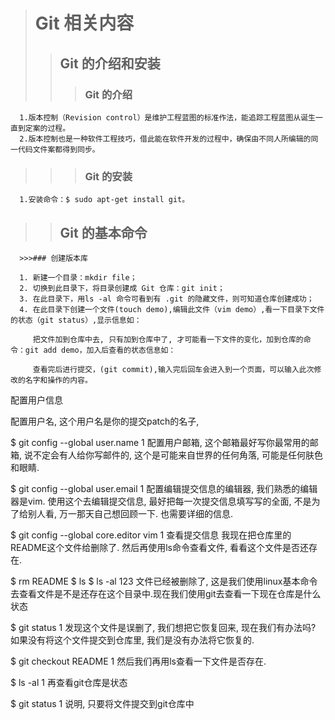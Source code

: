  ># Git 相关内容
 >>## Git 的介绍和安装
>>>### Git 的介绍  
 
      1.版本控制（Revision control）是维护工程蓝图的标准作法，能追踪工程蓝图从诞生一直到定案的过程。
      2.版本控制也是一种软件工程技巧，借此能在软件开发的过程中，确保由不同人所编辑的同一代码文件案都得到同步。  
      
 >>>### Git 的安装
      1.安装命令：$ sudo apt-get install git。  
      
 >>## Git 的基本命令  
 
      >>>### 创建版本库  
      
      1. 新建一个目录：mkdir file；
      2. 切换到此目录下，将目录创建成 Git 仓库：git init；
      3. 在此目录下，用ls -al 命令可看到有 .git 的隐藏文件，则可知道仓库创建成功；
      4. 在此目录下创建一个文件(touch demo),编辑此文件（vim demo）,看一下目录下文件的状态（git status）,显示信息如：
        
         把文件加到仓库中去, 只有加到仓库中了, 才可能看一下文件的变化，加到仓库的命令：git add demo，加入后查看的状态信息如：
         
         查看完后进行提交，(git commit),输入完后回车会进入到一个页面，可以输入此次修改的名字和操作的内容。
配置用户信息

配置用户名, 这个用户名是你的提交patch的名子,

$ git config --global user.name
1
配置用户邮箱, 这个邮箱最好写你最常用的邮箱, 说不定会有人给你写邮件的, 这个是可能来自世界的任何角落, 可能是任何肤色和眼睛.

$ git config --global user.email
1
配置编辑提交信息的编辑器, 我们熟悉的编辑器是vim. 使用这个去编辑提交信息, 最好把每一次提交信息填写写的全面, 不是为了给别人看, 万一那天自己想回顾一下. 也需要详细的信息.

$ git config --global core.editor vim
1
查看提交信息
我现在把仓库里的README这个文件给删除了. 然后再使用ls命令查看文件, 看看这个文件是否还存在.

$ rm README
$ ls
$ ls -al
123
文件已经被删除了, 这是我们使用linux基本命令去查看文件是不是还存在这个目录中.现在我们使用git去查看一下现在仓库是什么状态

$ git status
1
发现这个文件是误删了, 我们想把它恢复回来, 现在我们有办法吗? 如果没有将这个文件提交到仓库里, 我们是没有办法将它恢复的.

$ git checkout README
1
然后我们再用ls查看一下文件是否存在.

$ ls -al
1
再查看git仓库是状态

$ git status
1
说明, 只要将文件提交到git仓库中



         
